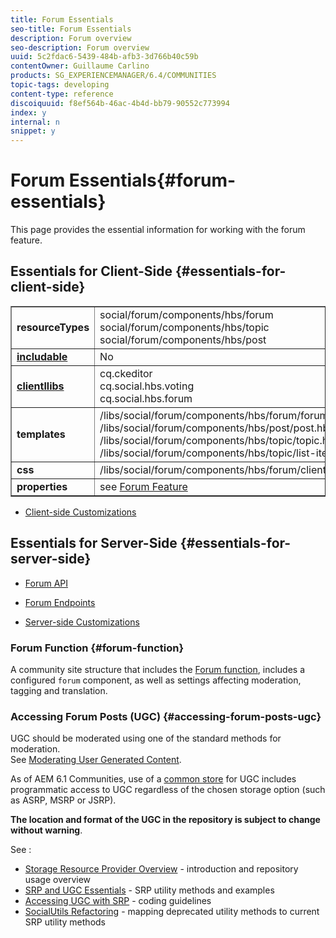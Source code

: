 ```yaml
---
title: Forum Essentials
seo-title: Forum Essentials
description: Forum overview
seo-description: Forum overview
uuid: 5c2fdac6-5439-484b-afb3-3d766b40c59b
contentOwner: Guillaume Carlino
products: SG_EXPERIENCEMANAGER/6.4/COMMUNITIES
topic-tags: developing
content-type: reference
discoiquuid: f8ef564b-46ac-4b4d-bb79-90552c773994
index: y
internal: n
snippet: y
---
```


# Forum Essentials{#forum-essentials}

This page provides the essential information for working with the forum feature.

## Essentials for Client-Side {#essentials-for-client-side}

<table border="1" cellpadding="4" cellspacing="4" width="100%"> 
 <tbody>
  <tr>
   <td> <strong>resourceTypes</strong></td> 
   <td>social/forum/components/hbs/forum<br /> social/forum/components/hbs/topic<br /> social/forum/components/hbs/post</td> 
  </tr>
  <tr>
   <td> <a href="../../communities/using/scf.md#addorincludeacommunitiescomponent"><strong>includable</strong></a></td> 
   <td>No</td> 
  </tr>
  <tr>
   <td> <a href="../../communities/using/clientlibs.md"><strong>clientllibs</strong></a></td> 
   <td>cq.ckeditor<br /> cq.social.hbs.voting<br /> cq.social.hbs.forum</td> 
  </tr>
  <tr>
   <td> <strong>templates</strong></td> 
   <td> /libs/social/forum/components/hbs/forum/forum.hbs<br /> /libs/social/forum/components/hbs/post/post.hbs<br /> /libs/social/forum/components/hbs/topic/topic.hbs<br /> /libs/social/forum/components/hbs/topic/list-item.hbs<br /> </td> 
  </tr>
  <tr>
   <td> <strong>css</strong></td> 
   <td> /libs/social/forum/components/hbs/forum/clientlibs/forum.css</td> 
  </tr>
  <tr>
   <td><strong> properties</strong></td> 
   <td>see <a href="../../communities/using/forum.md">Forum Feature</a></td> 
  </tr>
 </tbody>
</table>

* [Client-side Customizations](../../communities/using/client-customize.md)

## Essentials for Server-Side {#essentials-for-server-side}

* [Forum API](/sites/developing/using/reference-materials/javadoc/com/adobe/cq/social/forum/client/api/package-summary)

* [Forum Endpoints](/sites/developing/using/reference-materials/javadoc/com/adobe/cq/social/forum/client/endpoints/package-summary)

* [Server-side Customizations](../../communities/using/server-customize.md)

### Forum Function {#forum-function}

A community site structure that includes the [Forum function](../../communities/using/functions.md#forumfunction), includes a configured `forum` component, as well as settings affecting moderation, tagging and translation.

### Accessing Forum Posts (UGC) {#accessing-forum-posts-ugc}

UGC should be moderated using one of the standard methods for moderation.  
See [Moderating User Generated Content](../../communities/using/moderate-ugc.md).

As of AEM 6.1 Communities, use of a [common store](../../communities/using/working-with-srp.md) for UGC includes programmatic access to UGC regardless of the chosen storage option (such as ASRP, MSRP or JSRP).

**The location and format of the UGC in the repository is subject to change without warning**.

See :

* [Storage Resource Provider Overview](../../communities/using/srp.md) - introduction and repository usage overview
* [SRP and UGC Essentials](../../communities/using/srp-and-ugc.md) - SRP utility methods and examples
* [Accessing UGC with SRP](../../communities/using/accessing-ugc-with-srp.md) - coding guidelines
* [SocialUtils Refactoring](../../communities/using/socialutils.md) - mapping deprecated utility methods to current SRP utility methods

